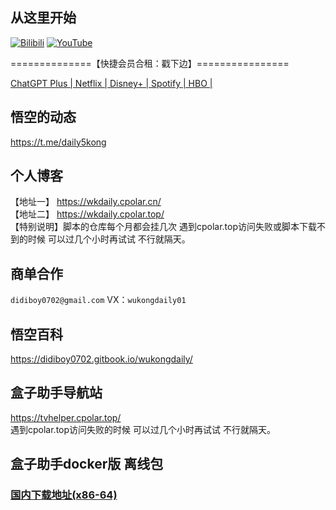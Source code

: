 ## 从这里开始
 [![Bilibili](https://img.shields.io/badge/Bilibili-123456?logo=bilibili&logoColor=fff&labelColor=fb7299)](https://www.bilibili.com/video/BV1J4J3zAEDz) [![YouTube](https://img.shields.io/badge/YouTube-123456?logo=youtube&labelColor=ff0000)](https://youtu.be/WhtPERoU7PY)


==============【快捷会员合租：戳下边】================

[ChatGPT Plus | Netflix | Disney+ | Spotify | HBO |](https://naifei.pro/m/?rid=1p5c6/)

## 悟空的动态
https://t.me/daily5kong

## 个人博客
【地址一】 https://wkdaily.cpolar.cn/ <br>
【地址二】 https://wkdaily.cpolar.top/<br>
【特别说明】脚本的仓库每个月都会挂几次 遇到cpolar.top访问失败或脚本下载不到的时候 可以过几个小时再试试 不行就隔天。
## 商单合作
`didiboy0702@gmail.com` VX：`wukongdaily01`

## 悟空百科
https://didiboy0702.gitbook.io/wukongdaily/
## 盒子助手导航站
https://tvhelper.cpolar.top/<br>
遇到cpolar.top访问失败的时候 可以过几个小时再试试 不行就隔天。

## 盒子助手docker版 离线包
### [国内下载地址(x86-64)](https://slink.ltd/https://github.com/wukongdaily/DockerTarBuilder/releases/download/DockerTarBuilder-AMD64/wukongdaily_box-amd64.tar.gz)
